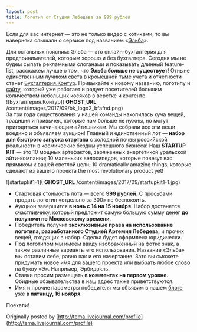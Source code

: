 ```yaml
---
layout: post
title: Логотип от Студии Лебедева за 999 рублей
---
```


Если для вас интернет — это не только видео с котиками, то вы наверняка слышали о сервисе под названием «[Эльба](http://www.e-kontur.ru)».

Для остальных поясним: Эльба — это онлайн-бухгалтерия для предпринимателей, которым хорошо и без бухгалтера. Сегодня мы не будем сыпать рекламными слоганами и показывать длинный feature-list, расскажем лучше о том, что **Эльба больше не существует**! Отныне единственным лучиком света в кромешной тьме учета и отчетности станет [Бухгалтерия.Контур](http://www.b-kontur.ru). Привыкайте к новому названию, логотипу и [сайту](http://www.b-kontur.ru), который уже работает и радует посетителей большим количеством небольших косяков в верстке и контенте.  
 ![Бухгалтерия.Контур]( __GHOST_URL__ /content/images/2017/09/bk_logo2_bfafnd.png)  
За три года существования у нашей команды накопилась куча вещей, традиций и привычек, которые нам больше не нужны, но могут пригодиться начинающим айтишникам. Мы собрали все эти вещи воедино и объявляем аукцион! Главный и единственный лот — **набор для быстрого запуска стартапа** с холодной почвы российской реальности в космические бездны успешного бизнеса! Наш **STARTUP KIT** — это 10 мощных артефактов, заряженных энергетикой уральской айти-компании; 10 маленьких велосипедов, которые повезут вас прямиком к вашей светлой цели; 10 dramatically amazing things, которые сделают из вашего проекта the most revolutionary product yet!

![startupkit1-1]( __GHOST_URL__ /content/images/2017/09/startupkit1-1.jpg)

- Стартовая стоимость лота — всего **999 рублей**. С просьбами продать логотип «отдельно за 300» не беспокоить.
- Аукцион завершится **в ночь с 14 на 15 ноября**. Набор достанется счастливчику, который предложит самую большую сумму денег **до полуночи по Московскому времени**.
- Победитель получит **эксклюзивные права на использование логотипа, разработанного Студией Артемия Лебедева,** и прочих вещей, входящих в набор. Сделка будет оформлена юридически.
- Под логотипом мы имеем ввиду изображенный на фотке знак, а также различные варианты его использования. Название «Эльба» мы оставим себе, равно как и его начертание. Зато вы сможете придумать новое имя для вашего проекта или выбрать любое слово на букву «Э». Например, Эрбидокль.
- Ставки просим размещать **в комментах на первом уровне**. Обидные обзывательства в наш адрес также приветствуются.
- Имя и прочие параметры победителя мы объявим в нашем [блоге](http://www.b-kontur.ru/blog) уже **в пятницу, 16 ноября**.

Поехали!

Originally posted by [http://tema.livejournal.com/profile](http://tema.livejournal.com/profile)

<!--kg-card-end: markdown-->